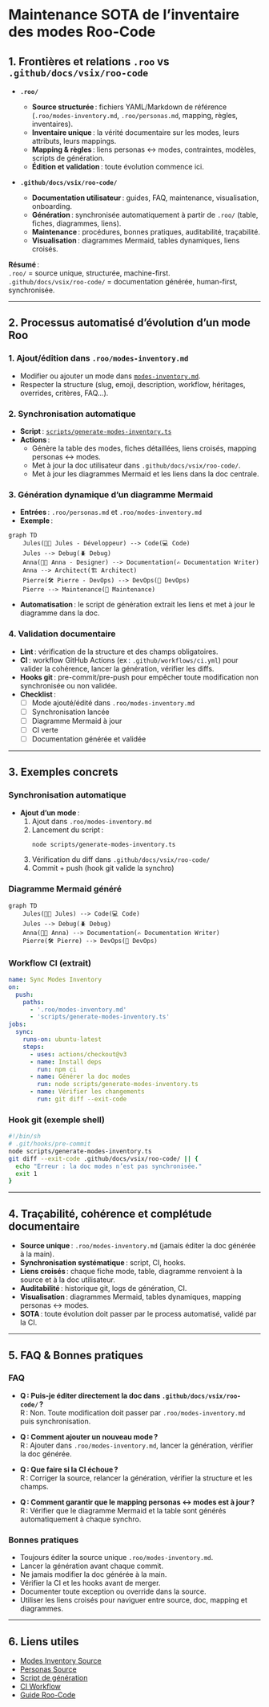 # Maintenance SOTA de l’inventaire des modes Roo-Code

## 1. Frontières et relations `.roo` vs `.github/docs/vsix/roo-code`

- **`.roo/`**  
  - **Source structurée** : fichiers YAML/Markdown de référence (`.roo/modes-inventory.md`, `.roo/personas.md`, mapping, règles, inventaires).
  - **Inventaire unique** : la vérité documentaire sur les modes, leurs attributs, leurs mappings.
  - **Mapping & règles** : liens personas ↔ modes, contraintes, modèles, scripts de génération.
  - **Édition et validation** : toute évolution commence ici.

- **`.github/docs/vsix/roo-code/`**  
  - **Documentation utilisateur** : guides, FAQ, maintenance, visualisation, onboarding.
  - **Génération** : synchronisée automatiquement à partir de `.roo/` (table, fiches, diagrammes, liens).
  - **Maintenance** : procédures, bonnes pratiques, auditabilité, traçabilité.
  - **Visualisation** : diagrammes Mermaid, tables dynamiques, liens croisés.

**Résumé** :  
`.roo/` = source unique, structurée, machine-first.  
`.github/docs/vsix/roo-code/` = documentation générée, human-first, synchronisée.

---

## 2. Processus automatisé d’évolution d’un mode Roo

### 1. Ajout/édition dans `.roo/modes-inventory.md`
- Modifier ou ajouter un mode dans [`modes-inventory.md`](../../../.roo/modes-inventory.md).
- Respecter la structure (slug, emoji, description, workflow, héritages, overrides, critères, FAQ…).

### 2. Synchronisation automatique
- **Script** : [`scripts/generate-modes-inventory.ts`](../../../scripts/generate-modes-inventory.ts)
- **Actions** :
  - Génère la table des modes, fiches détaillées, liens croisés, mapping personas ↔ modes.
  - Met à jour la doc utilisateur dans `.github/docs/vsix/roo-code/`.
  - Met à jour les diagrammes Mermaid et les liens dans la doc centrale.

### 3. Génération dynamique d’un diagramme Mermaid
- **Entrées** : `.roo/personas.md` et `.roo/modes-inventory.md`
- **Exemple** :

```mermaid
graph TD
    Jules(👨‍💻 Jules - Développeur) --> Code(💻 Code)
    Jules --> Debug(🪲 Debug)
    Anna(🧑‍🎨 Anna - Designer) --> Documentation(✍️ Documentation Writer)
    Anna --> Architect(🏗️ Architect)
    Pierre(🛠️ Pierre - DevOps) --> DevOps(🚀 DevOps)
    Pierre --> Maintenance(🧹 Maintenance)
```
- **Automatisation** : le script de génération extrait les liens et met à jour le diagramme dans la doc.

### 4. Validation documentaire
- **Lint** : vérification de la structure et des champs obligatoires.
- **CI** : workflow GitHub Actions (ex : `.github/workflows/ci.yml`) pour valider la cohérence, lancer la génération, vérifier les diffs.
- **Hooks git** : pre-commit/pre-push pour empêcher toute modification non synchronisée ou non validée.
- **Checklist** :  
  - [ ] Mode ajouté/édité dans `.roo/modes-inventory.md`
  - [ ] Synchronisation lancée
  - [ ] Diagramme Mermaid à jour
  - [ ] CI verte
  - [ ] Documentation générée et validée

---

## 3. Exemples concrets

### Synchronisation automatique

- **Ajout d’un mode** :  
  1. Ajout dans `.roo/modes-inventory.md`
  2. Lancement du script :  
     ```bash
     node scripts/generate-modes-inventory.ts
     ```
  3. Vérification du diff dans `.github/docs/vsix/roo-code/`
  4. Commit + push (hook git valide la synchro)

### Diagramme Mermaid généré

```mermaid
graph TD
    Jules(👨‍💻 Jules) --> Code(💻 Code)
    Jules --> Debug(🪲 Debug)
    Anna(🧑‍🎨 Anna) --> Documentation(✍️ Documentation Writer)
    Pierre(🛠️ Pierre) --> DevOps(🚀 DevOps)
```

### Workflow CI (extrait)

```yaml
name: Sync Modes Inventory
on:
  push:
    paths:
      - '.roo/modes-inventory.md'
      - 'scripts/generate-modes-inventory.ts'
jobs:
  sync:
    runs-on: ubuntu-latest
    steps:
      - uses: actions/checkout@v3
      - name: Install deps
        run: npm ci
      - name: Générer la doc modes
        run: node scripts/generate-modes-inventory.ts
      - name: Vérifier les changements
        run: git diff --exit-code
```

### Hook git (exemple shell)

```sh
#!/bin/sh
# .git/hooks/pre-commit
node scripts/generate-modes-inventory.ts
git diff --exit-code .github/docs/vsix/roo-code/ || {
  echo "Erreur : la doc modes n’est pas synchronisée."
  exit 1
}
```

---

## 4. Traçabilité, cohérence et complétude documentaire

- **Source unique** : `.roo/modes-inventory.md` (jamais éditer la doc générée à la main).
- **Synchronisation systématique** : script, CI, hooks.
- **Liens croisés** : chaque fiche mode, table, diagramme renvoient à la source et à la doc utilisateur.
- **Auditabilité** : historique git, logs de génération, CI.
- **Visualisation** : diagrammes Mermaid, tables dynamiques, mapping personas ↔ modes.
- **SOTA** : toute évolution doit passer par le process automatisé, validé par la CI.

---

## 5. FAQ & Bonnes pratiques

### FAQ

- **Q : Puis-je éditer directement la doc dans `.github/docs/vsix/roo-code/` ?**  
  R : Non. Toute modification doit passer par `.roo/modes-inventory.md` puis synchronisation.

- **Q : Comment ajouter un nouveau mode ?**  
  R : Ajouter dans `.roo/modes-inventory.md`, lancer la génération, vérifier la doc générée.

- **Q : Que faire si la CI échoue ?**  
  R : Corriger la source, relancer la génération, vérifier la structure et les champs.

- **Q : Comment garantir que le mapping personas ↔ modes est à jour ?**  
  R : Vérifier que le diagramme Mermaid et la table sont générés automatiquement à chaque synchro.

### Bonnes pratiques

- Toujours éditer la source unique `.roo/modes-inventory.md`.
- Lancer la génération avant chaque commit.
- Ne jamais modifier la doc générée à la main.
- Vérifier la CI et les hooks avant de merger.
- Documenter toute exception ou override dans la source.
- Utiliser les liens croisés pour naviguer entre source, doc, mapping et diagrammes.

---

## 6. Liens utiles

- [Modes Inventory Source](../../../.roo/modes-inventory.md)
- [Personas Source](../../../.roo/personas.md)
- [Script de génération](../../../scripts/generate-modes-inventory.ts)
- [CI Workflow](../../../.github/workflows/ci.yml)
- [Guide Roo-Code](guides/roo-code-fr.md)
